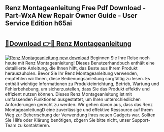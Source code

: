 ## Renz Montageanleitung Free Pdf Download - Part-WxA New Repair Owner Guide - User Service Edition h65ai

# <h2><a href="http://df7gtm.blite.top/?on=Renz+Montageanleitung">🔗Download 👉🔴 Renz Montageanleitung</a></h2>

[![Renz Montageanleitung new download](https://i.imgur.com/lujVjoI.png)](http://df7gtm.blite.top/?on=Renz+Montageanleitung)
Beginnen Sie Ihre Reise noch heute mit Renz Montageanleitung! Dieses Benutzerhandbuch enthält eine detaillierte Anleitung, die Ihnen hilft, das Beste aus Ihrem Produkt herauszuholen. Bevor Sie Ihr Renz Montageanleitung verwenden, empfehlen wir Ihnen, diese Bedienungsanleitung sorgfältig zu lesen. Es enthält wichtige Informationen zu Produkteinrichtung, Betrieb, Wartung und Fehlerbehebung, um sicherzustellen, dass Sie das Produkt effektiv und effizient nutzen können. Dieses Renz Montageanleitung ist mit umfassenden Funktionen ausgestattet, um Ihren unterschiedlichen Anforderungen gerecht zu werden. Wir gehen davon aus, dass das Renz MontageanleitungD eine zuverlässige und effektive Ressource auf Ihrem Weg zur Beherrschung der Verwendung Ihres neuen Gadgets war. Sollten Sie Hilfe oder Klärung benötigen, zögern Sie bitte nicht, unser Support-Team zu kontaktieren.
